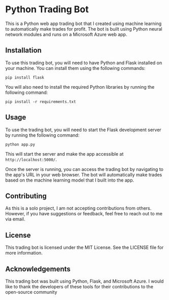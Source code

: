 # Python Trading Bot

This is a Python web app trading bot that I created using machine learning to automatically make trades for profit. The bot is built using Python neural network modules and runs on a Microsoft Azure web app.

## Installation

To use this trading bot, you will need to have Python and Flask installed on your machine. You can install them using the following commands:

`pip install flask`


You will also need to install the required Python libraries by running the following command:

`pip install -r requirements.txt`


## Usage

To use the trading bot, you will need to start the Flask development server by running the following command:

`python app.py`

This will start the server and make the app accessible at `http://localhost:5000/`.

Once the server is running, you can access the trading bot by navigating to the app's URL in your web browser. The bot will automatically make trades based on the machine learning model that I built into the app.

## Contributing

As this is a solo project, I am not accepting contributions from others. However, if you have suggestions or feedback, feel free to reach out to me via email.

## License

This trading bot is licensed under the MIT License. See the LICENSE file for more information.

## Acknowledgements

This trading bot was built using Python, Flask, and Microsoft Azure. I would like to thank the developers of these tools for their contributions to the open-source community
